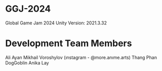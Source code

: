# GGJ-2024
Global Game Jam 2024
Unity Version: 2021.3.32
# Development Team Members

Ali Ayan
Mikhail Voroshylov (ınstagram - @more.anıme.arts)
Thang Phan 
DogGoblin
Anika Lay
